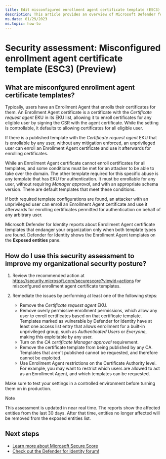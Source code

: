 ```yaml
---
title: Edit misconfigured enrollment agent certificate template (ESC3) | Microsoft Defender for Identity
description: This article provides an overview of Microsoft Defender for Identity's misconfigured enrollment agent certificate template security posture assessment report.
ms.date: 01/29/2023
ms.topic: how-to
---
```


# Security assessment: Misconfigured enrollment agent certificate template (ESC3)  (Preview)

## What are misconfgured enrollment agent certificate templates?

Typically, users have an Enrollment Agent that enrolls their certificates for them. An Enrollment Agent certificate is a certificate with the *Certificate request agent* EKU in its EKU list, allowing it to enroll certificates for any eligible user by signing the CSR with the agent certificate.  While the setting is controllable, it defaults to allowing certificates for all eligible user.

If there is a published template with the *Certificate request agent* EKU that is enrollable by any user, without any mitigation enforced, an unprivileged user can enroll an Enrollment Agent certificate and use it afterwards for enrolling certificates.

While an Enrollment Agent certificate cannot enroll certificates for all templates, and some conditions must be met for an attacker to be able to take over the domain. The other template required for this specific abuse is any template that has EKU for authentication. It must be enrollable for any user, without requiring *Manager approval*, and with an appropriate schema version. There are default templates that meet these conditions.

If both required template configurations are found, an attacker with an unprivileged user can enroll an Enrollment Agent certificate and use it afterwards for enrolling certificates permitted for authentication on behalf of any arbitrary user. 

Microsoft Defender for Identity reports about Enrollment Agent certificate templates that endanger your organization only when both template types are found. Defender for Identity shows the Enrollment Agent templates on the **Exposed entities** pane.

## How do I use this security assessment to improve my organizational security posture?

1. Review the recommended action at <https://security.microsoft.com/securescore?viewid=actions> for misconfgured enrollment agent certificate templates.

1. Remediate the issues by performing at least one of the following steps:

    - Remove the *Certificate request agent* EKU.
    - Remove overly permissive enrollment permissions, which allow any user to enroll certificates based on that certificate template. Templates marked as vulnerable by Defender for Identity have at least one access list entry that allows enrollment for a built-in unprivileged group, such as *Authenticated Users* or *Everyone*, making this exploitable by any user.
    - Turn on the *CA certificate Manager approval* requirement.
    - Remove the certificate template from being published by any CA. Templates that aren't published cannot be requested, and therefore cannot be exploited.
    - Use Enrollment Agent restrictions on the Certificate Authority level. For example, you may want to restrict which users are allowed to act as an Enrollment Agent, and which templates can be requested.

Make sure to test your settings in a controlled environment before turning them on in production.

> [!NOTE]
> This assessment is updated in near real time.
> The reports show the affected entities from the last 30 days. After that time, entities no longer affected will be removed from the exposed entities list.


## Next steps

- [Learn more about Microsoft Secure Score](/microsoft-365/security/defender/microsoft-secure-score)
- [Check out the Defender for Identity forum!](<https://aka.ms/MDIcommunity>)
